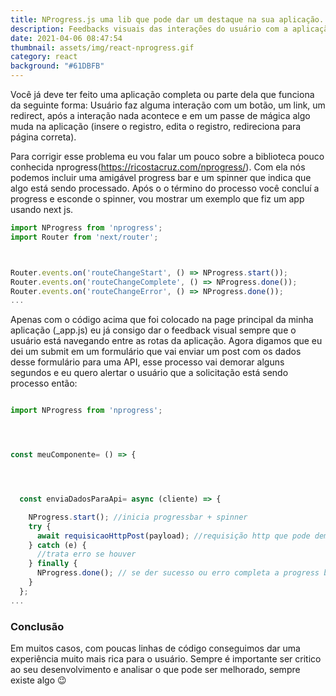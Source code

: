 ```yaml
---
title: NProgress.js uma lib que pode dar um destaque na sua aplicação.
description: Feedbacks visuais das interações do usuário com a aplicação.
date: 2021-04-06 08:47:54
thumbnail: assets/img/react-nprogress.gif
category: react
background: "#61DBFB"
---
```


Você já deve ter feito uma aplicação completa ou parte dela que funciona da seguinte forma:
Usuário faz alguma interação com um botão, um link, um redirect, após a interação nada acontece e em um passe de mágica algo muda na aplicação (insere o registro, edita o registro, redireciona para página correta).

Para corrigir esse problema eu vou falar um pouco sobre a biblioteca pouco conhecida nprogress(https://ricostacruz.com/nprogress/). Com ela nós podemos incluir uma amigável progress bar e um spinner que indica que algo está sendo processado. Após o o término do processo você concluí a progress  e esconde o spinner, vou mostrar um exemplo que fiz um app usando next js.



```jsx
import NProgress from 'nprogress';
import Router from 'next/router';



Router.events.on('routeChangeStart', () => NProgress.start());
Router.events.on('routeChangeComplete', () => NProgress.done());
Router.events.on('routeChangeError', () => NProgress.done());
...


```

Apenas com o código acima que foi colocado na page principal da minha aplicação (_app.js) eu já consigo dar o feedback visual sempre que o usuário está navegando entre as rotas da aplicação.
Agora digamos que eu dei um submit em um formulário que vai enviar um post com os dados desse formulário para uma API, esse processo vai demorar alguns segundos e eu quero alertar o usuário que a solicitação está sendo processo então:

```jsx

import NProgress from 'nprogress';




const meuComponente= () => {




  const enviaDadosParaApi= async (cliente) => {

    NProgress.start(); //inicia progressbar + spinner
    try {
      await requisicaoHttpPost(payload); //requisição http que pode demorar.
    } catch (e) {
      //trata erro se houver
    } finally {
      NProgress.done(); // se der sucesso ou erro completa a progress bar e esconde o spinner.
    }
  };
...

```






### Conclusão

Em muitos casos, com poucas linhas de código conseguimos dar uma experiência muito mais rica para o usuário. Sempre é importante ser critico ao seu desenvolvimento e analisar o que pode ser melhorado, sempre existe algo 😉


